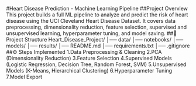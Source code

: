#Heart Disease Prediction - Machine Learning Pipeline
##Project Overview
This project builds a full ML pipeline to analyze and predict the risk of heart disease using the UCI Cleveland Heart Disease Dataset. It covers data preprocessing, dimensionality reduction, feature selection, supervised and unsupervised learning, hyperparameter tuning, and model saving.
##📂 Project Structure
Heart_Disease_Project/
│── data/
│── notebooks/
│── models/
│── results/
│── README.md
│── requirements.txt
│── .gitignore
##⚙️ Steps Implemented
1.Data Preprocessing & Cleaning
2.PCA (Dimensionality Reduction)
3.Feature Selection
4.Supervised Models (Logistic Regression, Decision Tree, Random Forest, SVM)
5.Unsupervised Models (K-Means, Hierarchical Clustering)
6.Hyperparameter Tuning
7.Model Export
